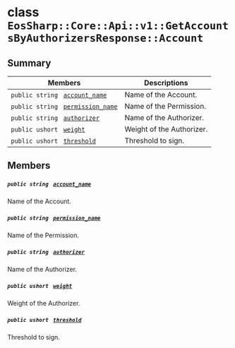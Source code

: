 # class `EosSharp::Core::Api::v1::GetAccountsByAuthorizersResponse::Account` 

## Summary

 Members                                | Descriptions                                
----------------------------------------|---------------------------------------------
`public string ` [`account_name`](#class_eos_sharp_1_1_core_1_1_api_1_1v1_1_1_get_accounts_by_authorizers_response_1_1_account_1aa9854efb3253f0fab2c20d4e9bc4e185) | Name of the Account.
`public string ` [`permission_name`](#class_eos_sharp_1_1_core_1_1_api_1_1v1_1_1_get_accounts_by_authorizers_response_1_1_account_1ac9041fc676093a6e629984f04f9ca220) | Name of the Permission.
`public string ` [`authorizer`](#class_eos_sharp_1_1_core_1_1_api_1_1v1_1_1_get_accounts_by_authorizers_response_1_1_account_1aa62a4375bc21dc17846e4fd389ddd692) | Name of the Authorizer.
`public ushort ` [`weight`](#class_eos_sharp_1_1_core_1_1_api_1_1v1_1_1_get_accounts_by_authorizers_response_1_1_account_1af26928f469e165f258cee949088dfaad) | Weight of the Authorizer.
`public ushort ` [`threshold`](#class_eos_sharp_1_1_core_1_1_api_1_1v1_1_1_get_accounts_by_authorizers_response_1_1_account_1a5b45da03eb6c1c1148e78f46c4a38300) | Threshold to sign.

## Members

##### `public string ` [`account_name`](#class_eos_sharp_1_1_core_1_1_api_1_1v1_1_1_get_accounts_by_authorizers_response_1_1_account_1aa9854efb3253f0fab2c20d4e9bc4e185) 

Name of the Account.

##### `public string ` [`permission_name`](#class_eos_sharp_1_1_core_1_1_api_1_1v1_1_1_get_accounts_by_authorizers_response_1_1_account_1ac9041fc676093a6e629984f04f9ca220) 

Name of the Permission.

##### `public string ` [`authorizer`](#class_eos_sharp_1_1_core_1_1_api_1_1v1_1_1_get_accounts_by_authorizers_response_1_1_account_1aa62a4375bc21dc17846e4fd389ddd692) 

Name of the Authorizer.

##### `public ushort ` [`weight`](#class_eos_sharp_1_1_core_1_1_api_1_1v1_1_1_get_accounts_by_authorizers_response_1_1_account_1af26928f469e165f258cee949088dfaad) 

Weight of the Authorizer.

##### `public ushort ` [`threshold`](#class_eos_sharp_1_1_core_1_1_api_1_1v1_1_1_get_accounts_by_authorizers_response_1_1_account_1a5b45da03eb6c1c1148e78f46c4a38300) 

Threshold to sign.

